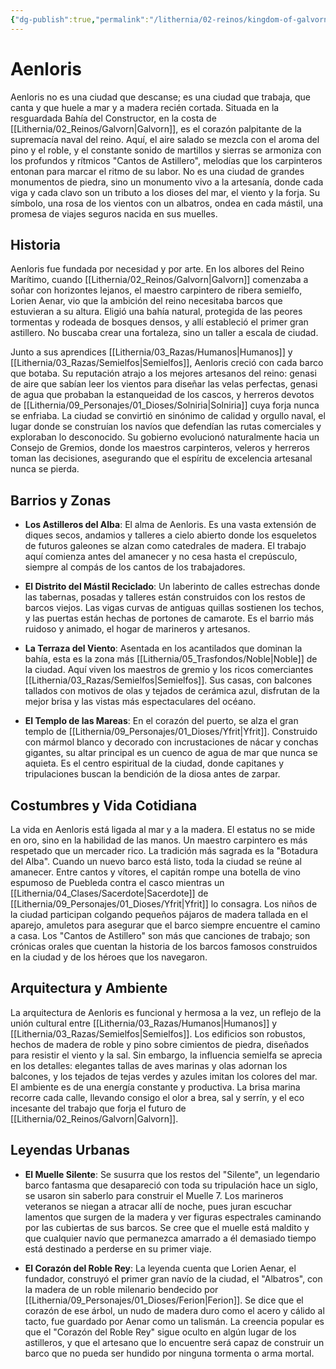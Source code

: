 ```yaml
---
{"dg-publish":true,"permalink":"/lithernia/02-reinos/kingdom-of-galvorn/aenloris/","title":"Aenloris","tags":["lithernia","ciudad","Galvorn"]}
---
```


# Aenloris

Aenloris no es una ciudad que descanse; es una ciudad que trabaja, que canta y que huele a mar y a madera recién cortada. Situada en la resguardada Bahía del Constructor, en la costa de [[Lithernia/02_Reinos/Galvorn\|Galvorn]], es el corazón palpitante de la supremacía naval del reino. Aquí, el aire salado se mezcla con el aroma del pino y el roble, y el constante sonido de martillos y sierras se armoniza con los profundos y rítmicos "Cantos de Astillero", melodías que los carpinteros entonan para marcar el ritmo de su labor. No es una ciudad de grandes monumentos de piedra, sino un monumento vivo a la artesanía, donde cada viga y cada clavo son un tributo a los dioses del mar, el viento y la forja. Su símbolo, una rosa de los vientos con un albatros, ondea en cada mástil, una promesa de viajes seguros nacida en sus muelles.

## Historia

Aenloris fue fundada por necesidad y por arte. En los albores del Reino Marítimo, cuando [[Lithernia/02_Reinos/Galvorn\|Galvorn]] comenzaba a soñar con horizontes lejanos, el maestro carpintero de ribera semielfo, Lorien Aenar, vio que la ambición del reino necesitaba barcos que estuvieran a su altura. Eligió una bahía natural, protegida de las peores tormentas y rodeada de bosques densos, y allí estableció el primer gran astillero. No buscaba crear una fortaleza, sino un taller a escala de ciudad.

Junto a sus aprendices [[Lithernia/03_Razas/Humanos\|Humanos]] y [[Lithernia/03_Razas/Semielfos\|Semielfos]], Aenloris creció con cada barco que botaba. Su reputación atrajo a los mejores artesanos del reino: genasi de aire que sabían leer los vientos para diseñar las velas perfectas, genasi de agua que probaban la estanqueidad de los cascos, y herreros devotos de [[Lithernia/09_Personajes/01_Dioses/Solniria\|Solniria]] cuya forja nunca se enfriaba. La ciudad se convirtió en sinónimo de calidad y orgullo naval, el lugar donde se construían los navíos que defendían las rutas comerciales y exploraban lo desconocido. Su gobierno evolucionó naturalmente hacia un Consejo de Gremios, donde los maestros carpinteros, veleros y herreros toman las decisiones, asegurando que el espíritu de excelencia artesanal nunca se pierda.

## Barrios y Zonas

- **Los Astilleros del Alba**: El alma de Aenloris. Es una vasta extensión de diques secos, andamios y talleres a cielo abierto donde los esqueletos de futuros galeones se alzan como catedrales de madera. El trabajo aquí comienza antes del amanecer y no cesa hasta el crepúsculo, siempre al compás de los cantos de los trabajadores.

- **El Distrito del Mástil Reciclado**: Un laberinto de calles estrechas donde las tabernas, posadas y talleres están construidos con los restos de barcos viejos. Las vigas curvas de antiguas quillas sostienen los techos, y las puertas están hechas de portones de camarote. Es el barrio más ruidoso y animado, el hogar de marineros y artesanos.

- **La Terraza del Viento**: Asentada en los acantilados que dominan la bahía, esta es la zona más [[Lithernia/05_Trasfondos/Noble\|Noble]] de la ciudad. Aquí viven los maestros de gremio y los ricos comerciantes [[Lithernia/03_Razas/Semielfos\|Semielfos]]. Sus casas, con balcones tallados con motivos de olas y tejados de cerámica azul, disfrutan de la mejor brisa y las vistas más espectaculares del océano.

- **El Templo de las Mareas**: En el corazón del puerto, se alza el gran templo de [[Lithernia/09_Personajes/01_Dioses/Yfrit\|Yfrit]]. Construido con mármol blanco y decorado con incrustaciones de nácar y conchas gigantes, su altar principal es un cuenco de agua de mar que nunca se aquieta. Es el centro espiritual de la ciudad, donde capitanes y tripulaciones buscan la bendición de la diosa antes de zarpar.

## Costumbres y Vida Cotidiana

La vida en Aenloris está ligada al mar y a la madera. El estatus no se mide en oro, sino en la habilidad de las manos. Un maestro carpintero es más respetado que un mercader rico. La tradición más sagrada es la "Botadura del Alba". Cuando un nuevo barco está listo, toda la ciudad se reúne al amanecer. Entre cantos y vítores, el capitán rompe una botella de vino espumoso de Puebleda contra el casco mientras un [[Lithernia/04_Clases/Sacerdote\|Sacerdote]] de [[Lithernia/09_Personajes/01_Dioses/Yfrit\|Yfrit]] lo consagra. Los niños de la ciudad participan colgando pequeños pájaros de madera tallada en el aparejo, amuletos para asegurar que el barco siempre encuentre el camino a casa. Los "Cantos de Astillero" son más que canciones de trabajo; son crónicas orales que cuentan la historia de los barcos famosos construidos en la ciudad y de los héroes que los navegaron.

## Arquitectura y Ambiente

La arquitectura de Aenloris es funcional y hermosa a la vez, un reflejo de la unión cultural entre [[Lithernia/03_Razas/Humanos\|Humanos]] y [[Lithernia/03_Razas/Semielfos\|Semielfos]]. Los edificios son robustos, hechos de madera de roble y pino sobre cimientos de piedra, diseñados para resistir el viento y la sal. Sin embargo, la influencia semielfa se aprecia en los detalles: elegantes tallas de aves marinas y olas adornan los balcones, y los tejados de tejas verdes y azules imitan los colores del mar. El ambiente es de una energía constante y productiva. La brisa marina recorre cada calle, llevando consigo el olor a brea, sal y serrín, y el eco incesante del trabajo que forja el futuro de [[Lithernia/02_Reinos/Galvorn\|Galvorn]].

## Leyendas Urbanas

- **El Muelle Silente**: Se susurra que los restos del "Silente", un legendario barco fantasma que desapareció con toda su tripulación hace un siglo, se usaron sin saberlo para construir el Muelle 7. Los marineros veteranos se niegan a atracar allí de noche, pues juran escuchar lamentos que surgen de la madera y ver figuras espectrales caminando por las cubiertas de sus barcos. Se cree que el muelle está maldito y que cualquier navío que permanezca amarrado a él demasiado tiempo está destinado a perderse en su primer viaje.

- **El Corazón del Roble Rey**: La leyenda cuenta que Lorien Aenar, el fundador, construyó el primer gran navío de la ciudad, el "Albatros", con la madera de un roble milenario bendecido por [[Lithernia/09_Personajes/01_Dioses/Ferion\|Ferion]]. Se dice que el corazón de ese árbol, un nudo de madera duro como el acero y cálido al tacto, fue guardado por Aenar como un talismán. La creencia popular es que el "Corazón del Roble Rey" sigue oculto en algún lugar de los astilleros, y que el artesano que lo encuentre será capaz de construir un barco que no pueda ser hundido por ninguna tormenta o arma mortal.